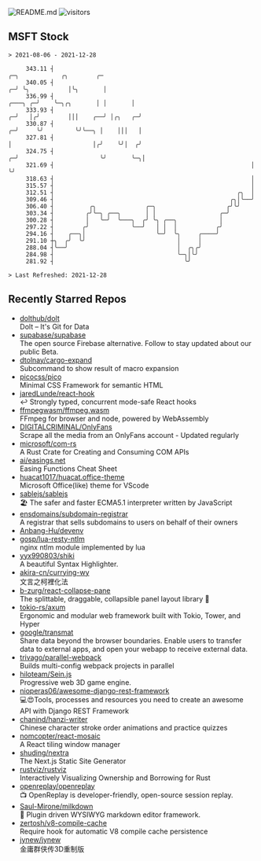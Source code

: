 ![README.md](https://github.com/Gerhut/Gerhut/workflows/README.md/badge.svg)
![visitors](https://visitors.vercel.app/Gerhut/Gerhut?token=8cf69d1f6813d272ef062726b6070c9be4ff72038cfe5a7ded7384a8da65d866)

## MSFT Stock

```
> 2021-08-06 - 2021-12-28

     343.11 ┤                                                                        ╭─╮            ╭╮        ╭─ 
     340.05 ┤                                                                      ╭─╯ ╰╮           │╰╮       │  
     336.99 ┤                                                              ╭───╮ ╭─╯    ╰─╮╭╮       │ │       │  
     333.93 ┤                                                            ╭─╯   │╭╯        │││    ╭──╯ │╭╮   ╭─╯  
     330.87 ┤                                                          ╭─╯     ╰╯         ╰╯╰──╮ │    │││   │    
     327.81 ┤                                                          │                       │╭╯    ╰╯│  ╭╯    
     324.75 ┤                                                        ╭─╯                       ╰╯       ╰─╮│     
     321.69 ┤                                                        │                                    ╰╯     
     318.63 ┤                                                        │                                           
     315.57 ┤                                                        │                                           
     312.51 ┤                                                    ╭╮  │                                           
     309.46 ┤                                                  ╭╮│╰──╯                                           
     306.40 ┤          ╭╮              ╭─╮                    ╭╯╰╯                                               
     303.34 ┤         ╭╯╰─╮ ╭──╮       │ │                  ╭─╯                                                  
     300.28 ┤         │   ╰─╯  ╰───╮  ╭╯ ╰╮ ╭──╮            │                                                    
     297.22 ┤        ╭╯            ╰──╯   │ │  │           ╭╯                                                    
     294.16 ┤    ╭──╮│                    ╰─╯  ╰╮     ╭────╯                                                     
     291.10 ┼╮  ╭╯  ╰╯                          │     │                                                          
     288.04 ┤╰──╯                               │  ╭╮╭╯                                                          
     284.98 ┤                                   ╰─╮│╰╯                                                           
     281.92 ┤                                     ╰╯                                                             

> Last Refreshed: 2021-12-28
```

## Recently Starred Repos

- [dolthub/dolt](https://github.com/dolthub/dolt)  
  Dolt – It's Git for Data
- [supabase/supabase](https://github.com/supabase/supabase)  
  The open source Firebase alternative. Follow to stay updated about our public Beta.
- [dtolnay/cargo-expand](https://github.com/dtolnay/cargo-expand)  
  Subcommand to show result of macro expansion
- [picocss/pico](https://github.com/picocss/pico)  
  Minimal CSS Framework for semantic HTML
- [jaredLunde/react-hook](https://github.com/jaredLunde/react-hook)  
  ↩ Strongly typed, concurrent mode-safe React hooks
- [ffmpegwasm/ffmpeg.wasm](https://github.com/ffmpegwasm/ffmpeg.wasm)  
  FFmpeg for browser and node, powered by WebAssembly
- [DIGITALCRIMINAL/OnlyFans](https://github.com/DIGITALCRIMINAL/OnlyFans)  
  Scrape all the media from an OnlyFans account - Updated regularly
- [microsoft/com-rs](https://github.com/microsoft/com-rs)  
  A Rust Crate for Creating and Consuming COM APIs
- [ai/easings.net](https://github.com/ai/easings.net)  
  Easing Functions Cheat Sheet
- [huacat1017/huacat.office-theme](https://github.com/huacat1017/huacat.office-theme)  
  Microsoft Office(like) theme for VScode
- [sablejs/sablejs](https://github.com/sablejs/sablejs)  
  🏖️ The safer and faster ECMA5.1 interpreter written by JavaScript
- [ensdomains/subdomain-registrar](https://github.com/ensdomains/subdomain-registrar)  
  A registrar that sells subdomains to users on behalf of their owners
- [Anbang-Hu/devenv](https://github.com/Anbang-Hu/devenv)  
- [gosp/lua-resty-ntlm](https://github.com/gosp/lua-resty-ntlm)  
  nginx ntlm module implemented by lua
- [yyx990803/shiki](https://github.com/yyx990803/shiki)  
  A beautiful Syntax Highlighter.
- [akira-cn/currying-wy](https://github.com/akira-cn/currying-wy)  
  文言之柯裡化法
- [b-zurg/react-collapse-pane](https://github.com/b-zurg/react-collapse-pane)  
  The splittable, draggable, collapsible panel layout library 🎉
- [tokio-rs/axum](https://github.com/tokio-rs/axum)  
  Ergonomic and modular web framework built with Tokio, Tower, and Hyper
- [google/transmat](https://github.com/google/transmat)  
  Share data beyond the browser boundaries. Enable users to transfer data to external apps, and open your webapp to receive external data.
- [trivago/parallel-webpack](https://github.com/trivago/parallel-webpack)  
  Builds multi-config webpack projects in parallel
- [hiloteam/Sein.js](https://github.com/hiloteam/Sein.js)  
  Progressive web 3D game engine.
- [nioperas06/awesome-django-rest-framework](https://github.com/nioperas06/awesome-django-rest-framework)  
   💻😍Tools, processes and resources you need to create an awesome API with Django REST Framework
- [chanind/hanzi-writer](https://github.com/chanind/hanzi-writer)  
  Chinese character stroke order animations and practice quizzes
- [nomcopter/react-mosaic](https://github.com/nomcopter/react-mosaic)  
  A React tiling window manager
- [shuding/nextra](https://github.com/shuding/nextra)  
  The Next.js Static Site Generator
- [rustviz/rustviz](https://github.com/rustviz/rustviz)  
  Interactively Visualizing Ownership and Borrowing for Rust
- [openreplay/openreplay](https://github.com/openreplay/openreplay)  
  :tv: OpenReplay is developer-friendly, open-source session replay.
- [Saul-Mirone/milkdown](https://github.com/Saul-Mirone/milkdown)  
  🍼 Plugin driven WYSIWYG  markdown editor framework.
- [zertosh/v8-compile-cache](https://github.com/zertosh/v8-compile-cache)  
  Require hook for automatic V8 compile cache persistence
- [jynew/jynew](https://github.com/jynew/jynew)  
  金庸群侠传3D重制版
